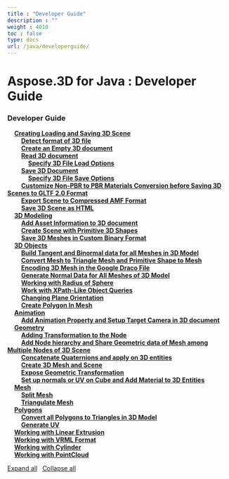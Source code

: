 ```yaml
---
title : "Developer Guide" 
description : "" 
weight : 4010 
toc : false
type: docs
url: /java/developerguide/
---
```


# Aspose.3D for Java : Developer Guide


### Developer Guide

&nbsp;&nbsp;&nbsp;&nbsp;[**Creating Loading and Saving 3D Scene**](https://docs2.aspose.com/3d/java/developerguide/cr-ld-sv/)    
&nbsp;&nbsp;&nbsp;&nbsp;&nbsp;&nbsp;&nbsp;&nbsp;[**Detect format of 3D file**](https://docs2.aspose.com/3d/java/developerguide/cr-ld-sv/detect+format+of+3d+file)    
&nbsp;&nbsp;&nbsp;&nbsp;&nbsp;&nbsp;&nbsp;&nbsp;[**Create an Empty 3D document**](https://docs2.aspose.com/3d/java/developerguide/cr-ld-sv/create+an+empty+3d+document)    
&nbsp;&nbsp;&nbsp;&nbsp;&nbsp;&nbsp;&nbsp;&nbsp;[**Read 3D document**](https://docs2.aspose.com/3d/java/developerguide/cr-ld-sv/rd3ddoc/)    
&nbsp;&nbsp;&nbsp;&nbsp;&nbsp;&nbsp;&nbsp;&nbsp;&nbsp;&nbsp;&nbsp;&nbsp;[**Specify 3D File Load Options**](https://docs2.aspose.com/3d/java/developerguide/cr-ld-sv/rd3ddoc/specify+3d+file+load+options)    
&nbsp;&nbsp;&nbsp;&nbsp;&nbsp;&nbsp;&nbsp;&nbsp;[**Save 3D Document**](https://docs2.aspose.com/3d/java/developerguide/cr-ld-sv/sv3ddoc/)    
&nbsp;&nbsp;&nbsp;&nbsp;&nbsp;&nbsp;&nbsp;&nbsp;&nbsp;&nbsp;&nbsp;&nbsp;[**Specify 3D File Save Options**](https://docs2.aspose.com/3d/java/developerguide/cr-ld-sv/sv3ddoc/specify+3d+file+save+options)    
&nbsp;&nbsp;&nbsp;&nbsp;&nbsp;&nbsp;&nbsp;&nbsp;[**Customize Non-PBR to PBR Materials Conversion before Saving 3D Scenes to GLTF 2.0 Format**](https://docs2.aspose.com/3d/java/developerguide/cr-ld-sv/customize+non-pbr+to+pbr+materials+conversion+before+saving+3d+scenes+to+gltf+2.0+format)    
&nbsp;&nbsp;&nbsp;&nbsp;&nbsp;&nbsp;&nbsp;&nbsp;[**Export Scene to Compressed AMF Format**](https://docs2.aspose.com/3d/java/developerguide/cr-ld-sv/export+scene+to+compressed+amf+format)    
&nbsp;&nbsp;&nbsp;&nbsp;&nbsp;&nbsp;&nbsp;&nbsp;[**Save 3D Scene as HTML**](https://docs2.aspose.com/3d/java/developerguide/cr-ld-sv/save+3d+scene+as+html)    
&nbsp;&nbsp;&nbsp;&nbsp;[**3D Modeling**](https://docs2.aspose.com/3d/java/developerguide/3dmodeling/)    
&nbsp;&nbsp;&nbsp;&nbsp;&nbsp;&nbsp;&nbsp;&nbsp;[**Add Asset Information to 3D document**](https://docs2.aspose.com/3d/java/developerguide/3dmodeling/add+asset+information+to+3d+document)    
&nbsp;&nbsp;&nbsp;&nbsp;&nbsp;&nbsp;&nbsp;&nbsp;[**Create Scene with Primitive 3D Shapes**](https://docs2.aspose.com/3d/java/developerguide/3dmodeling/create+scene+with+primitive+3d+shapes)    
&nbsp;&nbsp;&nbsp;&nbsp;&nbsp;&nbsp;&nbsp;&nbsp;[**Save 3D Meshes in Custom Binary Format**](https://docs2.aspose.com/3d/java/developerguide/3dmodeling/save+3d+meshes+in+custom+binary+format)    
&nbsp;&nbsp;&nbsp;&nbsp;[**3D Objects**](https://docs2.aspose.com/3d/java/developerguide/3dobjects/)    
&nbsp;&nbsp;&nbsp;&nbsp;&nbsp;&nbsp;&nbsp;&nbsp;[**Build Tangent and Binormal data for all Meshes in 3D Model**](https://docs2.aspose.com/3d/java/developerguide/3dobjects/build+tangent+and+binormal+data+for+all+meshes+in+3d+model)    
&nbsp;&nbsp;&nbsp;&nbsp;&nbsp;&nbsp;&nbsp;&nbsp;[**Convert Mesh to Triangle Mesh and Primitive Shape to Mesh**](https://docs2.aspose.com/3d/java/developerguide/3dobjects/convert+mesh+to+triangle+mesh+and+primitive+shape+to+mesh)    
&nbsp;&nbsp;&nbsp;&nbsp;&nbsp;&nbsp;&nbsp;&nbsp;[**Encoding 3D Mesh in the Google Draco File**](https://docs2.aspose.com/3d/java/developerguide/3dobjects/encoding+3d+mesh+in+the+google+draco+file)    
&nbsp;&nbsp;&nbsp;&nbsp;&nbsp;&nbsp;&nbsp;&nbsp;[**Generate Normal Data for All Meshes of 3D Model**](https://docs2.aspose.com/3d/java/developerguide/3dobjects/generate+normal+data+for+all+meshes+of+3d+model)    
&nbsp;&nbsp;&nbsp;&nbsp;&nbsp;&nbsp;&nbsp;&nbsp;[**Working with Radius of Sphere**](https://docs2.aspose.com/3d/java/developerguide/3dobjects/working+with+radius+of+sphere)    
&nbsp;&nbsp;&nbsp;&nbsp;&nbsp;&nbsp;&nbsp;&nbsp;[**Work with XPath-Like Object Queries**](https://docs2.aspose.com/3d/java/developerguide/3dobjects/work+with+xpath-like+object+queries)    
&nbsp;&nbsp;&nbsp;&nbsp;&nbsp;&nbsp;&nbsp;&nbsp;[**Changing Plane Orientation**](https://docs2.aspose.com/3d/java/developerguide/3dobjects/changing+plane+orientation)    
&nbsp;&nbsp;&nbsp;&nbsp;&nbsp;&nbsp;&nbsp;&nbsp;[**Create Polygon In Mesh**](https://docs2.aspose.com/3d/java/developerguide/3dobjects/create+polygon+in+mesh)    
&nbsp;&nbsp;&nbsp;&nbsp;[**Animation**](https://docs2.aspose.com/3d/java/developerguide/animation/)    
&nbsp;&nbsp;&nbsp;&nbsp;&nbsp;&nbsp;&nbsp;&nbsp;[**Add Animation Property and Setup Target Camera in 3D document**](https://docs2.aspose.com/3d/java/developerguide/animation/add+animation+property+and+setup+target+camera+in+3d+document)    
&nbsp;&nbsp;&nbsp;&nbsp;[**Geometry**](https://docs2.aspose.com/3d/java/developerguide/geometry/)    
&nbsp;&nbsp;&nbsp;&nbsp;&nbsp;&nbsp;&nbsp;&nbsp;[**Adding Transformation to the Node**](https://docs2.aspose.com/3d/java/developerguide/geometry/adding+transformation+to+the+node)    
&nbsp;&nbsp;&nbsp;&nbsp;&nbsp;&nbsp;&nbsp;&nbsp;[**Add Node hierarchy and Share Geometric data of Mesh among Multiple Nodes of 3D Scene**](https://docs2.aspose.com/3d/java/developerguide/geometry/add+node+hierarchy+and+share+geometric+data+of+mesh+among+multiple+nodes+of+3d+scene)    
&nbsp;&nbsp;&nbsp;&nbsp;&nbsp;&nbsp;&nbsp;&nbsp;[**Concatenate Quaternions and apply on 3D entities**](https://docs2.aspose.com/3d/java/developerguide/geometry/concatenate+quaternions+and+apply+on+3d+entities)    
&nbsp;&nbsp;&nbsp;&nbsp;&nbsp;&nbsp;&nbsp;&nbsp;[**Create 3D Mesh and Scene**](https://docs2.aspose.com/3d/java/developerguide/geometry/create+3d+mesh+and+scene)    
&nbsp;&nbsp;&nbsp;&nbsp;&nbsp;&nbsp;&nbsp;&nbsp;[**Expose Geometric Transformation**](https://docs2.aspose.com/3d/java/developerguide/geometry/expose+geometric+transformation)    
&nbsp;&nbsp;&nbsp;&nbsp;&nbsp;&nbsp;&nbsp;&nbsp;[**Set up normals or UV on Cube and Add Material to 3D Entities**](https://docs2.aspose.com/3d/java/developerguide/geometry/set+up+normals+or+uv+on+cube+and+add+material+to+3d+entities)    
&nbsp;&nbsp;&nbsp;&nbsp;[**Mesh**](https://docs2.aspose.com/3d/java/developerguide/mesh/)    
&nbsp;&nbsp;&nbsp;&nbsp;&nbsp;&nbsp;&nbsp;&nbsp;[**Split Mesh**](https://docs2.aspose.com/3d/java/developerguide/mesh/split+mesh)    
&nbsp;&nbsp;&nbsp;&nbsp;&nbsp;&nbsp;&nbsp;&nbsp;[**Triangulate Mesh**](https://docs2.aspose.com/3d/java/developerguide/mesh/triangulate+mesh)    
&nbsp;&nbsp;&nbsp;&nbsp;[**Polygons**](https://docs2.aspose.com/3d/java/developerguide/polygons/)    
&nbsp;&nbsp;&nbsp;&nbsp;&nbsp;&nbsp;&nbsp;&nbsp;[**Convert all Polygons to Triangles in 3D Model**](https://docs2.aspose.com/3d/java/developerguide/polygons/convert+all+polygons+to+triangles+in+3d+model)    
&nbsp;&nbsp;&nbsp;&nbsp;&nbsp;&nbsp;&nbsp;&nbsp;[**Generate UV**](https://docs2.aspose.com/3d/java/developerguide/polygons/generate+uv)    
&nbsp;&nbsp;&nbsp;&nbsp;[**Working with Linear Extrusion**](https://docs2.aspose.com/3d/java/developerguide/working+with+linear+extrusion)    
&nbsp;&nbsp;&nbsp;&nbsp;[**Working with VRML Format**](https://docs2.aspose.com/3d/java/developerguide/working+with+vrml+format)    
&nbsp;&nbsp;&nbsp;&nbsp;[**Working with Cylinder**](https://docs2.aspose.com/3d/java/developerguide/working+with+cylinder)    
&nbsp;&nbsp;&nbsp;&nbsp;[**Working with PointCloud**](https://docs2.aspose.com/3d/java/developerguide/working+with+pointcloud)    

[Expand all](#)   [Collapse all](#)

           

